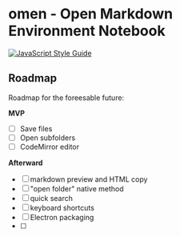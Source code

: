 # omen - Open Markdown Environment Notebook

[![JavaScript Style Guide](https://img.shields.io/badge/code%20style-standard-brightgreen.svg)](http://standardjs.com/)

## Roadmap
Roadmap for the foreesable future:

**MVP**

- [ ] Save files
- [ ] Open subfolders
- [ ] CodeMirror editor

**Afterward**

- [ ] markdown preview and HTML copy
- [ ] "open folder" native method
- [ ] quick search
- [ ] keyboard shortcuts
- [ ] Electron packaging
- [ ] 

